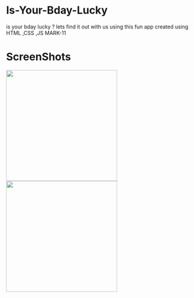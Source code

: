 # Is-Your-Bday-Lucky
is your bday lucky ? lets find it out with us using this fun app created using HTML ,CSS ,JS MARK-11

# ScreenShots
<img src="bdayhappy.PNG" width="300">
<img src="bdayluckysad.PNG" width="300">
